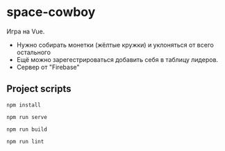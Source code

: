 # space-cowboy
Игра на Vue. 
* Нужно собирать монетки (жёлтые кружки) и уклоняться от всего остального
* Ещё можно зарегестрироваться добавить себя в таблицу лидеров. 
* Сервер от "Firebase"

## Project scripts
```
npm install
```
```
npm run serve
```
```
npm run build
```
```
npm run lint
```
